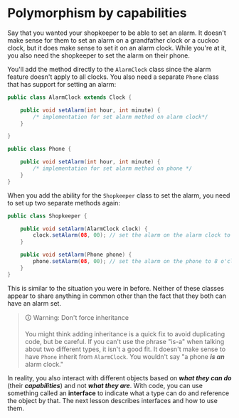 # Polymorphism by capabilities

Say that you wanted your shopkeeper to be able to set an alarm. It doesn't make sense for them to set an alarm on a grandfather clock or a cuckoo clock, but it does make sense to set it on an alarm clock. While you're at it, you also need the shopkeeper to set the alarm on their phone.

You'll add the method directly to the `AlarmClock` class since the alarm feature doesn't apply to all clocks. You also need a separate `Phone` class that has support for setting an alarm:

```java
public class AlarmClock extends Clock {

    public void setAlarm(int hour, int minute) {
        /* implementation for set alarm method on alarm clock*/
    }

}

public class Phone {

    public void setAlarm(int hour, int minute) {
        /* implementation for set alarm method on phone */
    }
}
```

When you add the ability for the `Shopkeeper` class to set the alarm, you need to set up two separate methods again:

```java
public class Shopkeeper {

    public void setAlarm(AlarmClock clock) {
        clock.setAlarm(08, 00); // set the alarm on the alarm clock to 8 o'clock
    }

    public void setAlarm(Phone phone) {
        phone.setAlarm(08, 00); // set the alarm on the phone to 8 o'clock
    }
}
```

This is similar to the situation you were in before. Neither of these classes appear to share anything in common other than the fact that they both can have an alarm set.

>🛈 Warning: Don't force inheritance
>
>You might think adding inheritance is a quick fix to avoid duplicating code, but be careful. If you can't use the phrase "is-a" when talking about two different types, it isn't a good fit. It doesn't make sense to have `Phone` inherit from `AlarmClock`. You wouldn't say "a phone **_is an_** alarm clock."

In reality, you also interact with different objects based on **_what they can do_** (their **_capabilities_**) and not **_what they are_**. With code, you can use something called an **interface** to indicate what a type can do and reference the object by that. The next lesson describes interfaces and how to use them.

